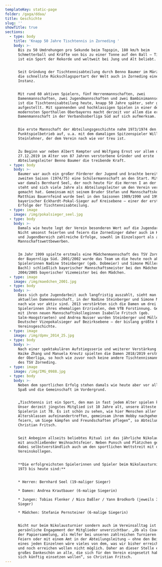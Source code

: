 ```yaml
---
templateKey: static-page
folder: /gaga/ddaa/
title: Geschichte
slug: ''
showTitle: true
sections:
  - type: body
    title: 'Knapp 50 Jahre Tischtennis in Zorneding '
    body: >-
      Bis zu 50 Umdrehungen pro Sekunde beim Topspin, 180 km/h beim
      Schmetterball und Kräfte von bis zu einer Tonne auf den Ball – Tischtennis
      ist ein Sport der Rekorde und weltweit bei Jung und Alt beliebt.


      Seit Gründung der Tischtennisabteilung durch Benno Baumer im März 1973 ist
      die schnellste Rückschlagsportart der Welt auch in Zorneding eine feste
      Instanz.


      Mit rund 60 aktiven Spielern, fünf Herrenmannschaften, zwei
      Damenmannschaften, zwei Jugendmannschaften und zwei Bambinimannschaften
      ist die Tischtennisabteilung heute, knapp 50 Jahre später, sehr gut
      aufgestellt. Mit spannenden und hochklassigen Spielen in einer der
      modernsten Sporthallen Oberbayerns macht derzeit vor allem die erste
      Damenmannschaft in der Verbandsoberliga Süd auf sich aufmerksam.


      Die erste Mannschaft der Abteilungsgeschichte nahm 1973/1974 den
      Punktspielbetrieb auf, u.a. mit dem damaligen Spitzenspieler Willi
      Steinlehner, der dem Verein nach wie vor treu ist.


      Zu Beginn war neben Albert Kempter und Wolfgang Ernst vor allem der am
      27.12.2019 im Alter von 87 Jahren verstorbene Gründer und erste
      Abteilungsleiter Benno Baumer die treibende Kraft.
  - type: body
    body: >-
      Baumer war auch ein großer Förderer der Jugend und brachte bereits in der
      zweiten Saison (1974/75) eine Schülermannschaft an den Start. Mit dabei
      war damals Bernhard Seel, der noch heute für die Herren I an der Platte
      steht und sich viele Jahre als Abteilungsleiter um den Verein verdient
      gemacht hat. Gemeinsam mit seinem Bruder Stefan und Mannschaftskollegen
      Matthias Bauernfeind wurde Seel in den Saisonen 1989/1990 und 1990/1991
      bayerischer Eckhardt-Pokal-Sieger auf Kreisebene – einer der ersten großen
      Erfolge der Tischtennisabteilung.
  - type: image
    image: /img/pokalsieger_seel.jpg
  - type: body
    body: >-
      Damals wie heute legt der Verein besonderen Wert auf die Jugendarbeit.
      Nicht umsonst feierten und feiern die Zornedinger daher auch im Kinder-
      und Jugendbereich zahlreiche Erfolge, sowohl im Einzelsport als auch bei
      Mannschaftswettbewerben.


      Im Jahr 1999 spielte erstmals eine Mädchenmannschaft des TSV Zorneding in
      der Bayernliga Süd. 2001/2002 wurde das Team um die heute noch aktiven
      Spielerinnen Nadine Steinberger (geb. Dobmeier) und Simone Müller (geb.
      Bachl) schließlich bayerischer Mannschaftsmeister bei den Mädchen B und
      2004/2005 bayerischer Vizemeister bei den Mädchen.
  - type: image
    image: /img/maedchen_2001.jpg
  - type: body
    body: >-
      Dass sich gute Jugendarbeit auch langfristig auszahlt, sieht man an der
      aktuellen Damenmannschaft, in der Nadine Steinberger und Simone Müller
      nach wie vor aktiv sind. 2013 verstärkten sich die Damen um drei
      Spielerinnen ihres ehemaligen Erzrivalen, dem VfB Forstinnung. Gemeinsam
      mit ihren neuen Mannschaftskolleginnen Isabelle Fritsch (geb.
      Salm-Hoogstraeten) und Andrea Nusser wurden Steinberger und Müller 2014
      Deutscher Vizepokalsieger auf Bezirksebene – der bislang größte Erfolg der
      Vereinsgeschichte.
  - type: image
    image: /img/dpmv_2014_25.jpg
  - type: body
    body: >-
      Nach einer spektakulären Aufstiegsserie und weiterer Verstärkung durch
      Haike Zhang und Manuela Kreutz spielten die Damen 2018/2019 erstmals in
      der Oberliga, so hoch wie zuvor noch keine andere Tischtennismannschaft
      des TSV Zorneding.
  - type: image
    image: /img/IMG_0988.jpg
  - type: body
    body: >-
      Neben dem sportlichen Erfolg stehen damals wie heute aber vor allem der
      Spaß und die Gemeinschaft im Vordergrund.


      „Tischtennis ist ein Sport, den man in fast jedem Alter spielen kann.
      Unser derzeit jüngstes Mitglied ist 10 Jahre alt, unsere älteste aktive
      Spielerin ist 78. Es ist schön zu sehen, wie hier Menschen aller
      Altersklassen aufeinandertreffen, gemeinsam ihrem Hobby nachgehen, Erfolge
      feiern, um Siege kämpfen und Freundschaften pflegen“, so Abteilungsleiter
      Christian Fritsch.


      Seit Anbeginn allseits beliebtes Ritual ist das jährliche Nikolausturnier
      mit anschließender Weihnachtsfeier. Neben Punsch und Plätzchen geht es
      dabei selbstverständlich auch um den sportlichen Wettstreit mit den
      Vereinskollegen.


      **Die erfolgreichsten Spielerinnen und Spieler beim Nikolausturnier von
      1973 bis heute sind:**


      * Herren: Bernhard Seel (19-maliger Sieger)

      * Damen: Andrea Krautbauer (6-malige Siegerin)

      * Jungen: Tobias Flenker / Nico Daßler / Yann Brodkorb (jeweils 3-maliger
      Sieger)

      * Mädchen: Stefanie Pernsteiner (6-malige Siegerin)


      Nicht nur beim Nikolausturnier sondern auch im Vereinsalltag ist das
      persönliche Engagement der Mitglieder unverzichtbar. „Ob als Coach, bei
      der Papiersammlung, als Helfer bei unseren zahlreichen Turnieren und
      Feiern oder mit einem Amt in der Abteilungsleitung – ohne den Beitrag
      eines jeden Einzelnen wäre vieles von dem, was wir bisher erreicht haben
      und noch erreichen wollen nicht möglich. Daher an dieser Stelle ein ganz
      großes Dankeschön an alle, die sich für den Verein eingesetzt haben und
      sich künftig einsetzen wollen“, so Christian Fritsch.
---
```


